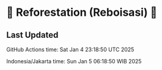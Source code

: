 
# 🌳 Reforestation (Reboisasi) 🌲

## Last Updated

GitHub Actions time: Sat Jan  4 23:18:50 UTC 2025

Indonesia/Jakarta time: Sun Jan  5 06:18:50 WIB 2025
